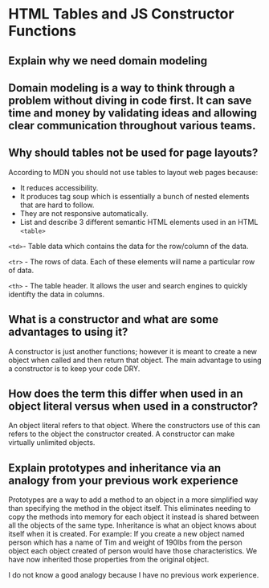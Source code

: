 # HTML Tables and JS Constructor Functions

## Explain why we need domain modeling

## Domain modeling is a way to think through a problem without diving in code first. It can save time and money by validating ideas and allowing clear communication throughout various teams.

## Why should tables not be used for page layouts?

According to MDN you should not use tables to layout web pages because:

- It reduces accessibility.
- It produces tag soup which is essentially a bunch of nested elements that are hard to follow.
- They are not responsive automatically.
- List and describe 3 different semantic HTML elements used in an HTML `<table>`

`<td>`- Table data which contains the data for the row/column of the data.

`<tr>` - The rows of data. Each of these elements will name a particular row of data.

`<th>` - The table header. It allows the user and search engines to quickly identifty the data in columns.

## What is a constructor and what are some advantages to using it?

A constructor is just another functions; however it is meant to create a new object when called and then return that object. The main advantage to using a constructor is to keep your code DRY.

## How does the term this differ when used in an object literal versus when used in a constructor?

An object literal refers to that object. Where the constructors use of this can refers to the object the constructor created. A constructor can make virtually unlimited objects.

## Explain prototypes and inheritance via an analogy from your previous work experience

Prototypes are a way to add a method to an object in a more simplified way than specifying the method in the object itself. This eliminates needing to copy the methods into memory for each object it instead is shared between all the objects of the same type.  Inheritance is what an object knows about itself when it is created. For example: If you create a new object named person which has a name of Tim and weight of 190lbs from the person object each object created of person would have those characteristics. We have now inherited those properties from the original object.

I do not know a good analogy because I have no previous work experience.
